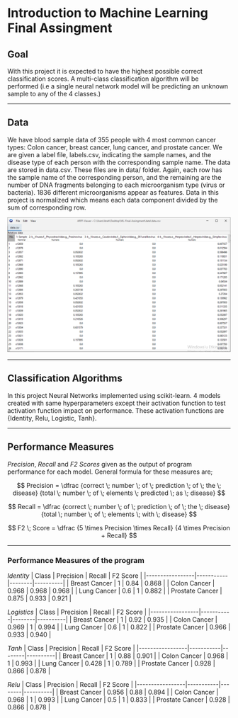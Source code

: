 # Introduction to Machine Learning Final Assingment

## Goal
With this project it is expected to have the highest possible correct classification scores. A multi-class classification algorithm will be performed (i.e a single neural network model will be predicting an unknown sample to any of the 4 classes.)

---

## Data
We have blood sample data of 355 people with 4 most common cancer types: Colon cancer, breast cancer,
lung cancer, and prostate cancer.
We are given a label file, labels.csv, indicating the sample names, and the disease type of each person
with the corresponding sample name. The data are stored in data.csv. These files are in data/ folder. Again, each row has the sample name of the corresponding person, and the remaining are the number of DNA fragments belonging to each microorganism type (virus or bacteria). 1836 different microorganisms appear as features. Data in this project is normalized which means each data component divided by the sum of corresponding row.

![View of the data](img/data-normalized.PNG)

---

## Classification Algorithms
In this project Neural Networks implemented using scikit-learn. 4 models created with same hyperparameters except their activation function to test activation function impact on performance. These activation functions are {Identity, Relu, Logistic, Tanh}.

---

## Performance Measures
*Precision*, *Recall* and *F2 Scores* given as the output of program performance for each model.
General formula for these measures are;

$$
Precision = \dfrac {correct \; number \; of \; prediction \; of \; the \; disease} {total \; number \; of \; elements \; predicted \; as \; disease}
$$

$$
Recall = \dfrac {correct \; number \; of \; prediction \; of \; the \; disease} {total \; number \; of \; elements \; with \; disease}
$$

$$
F2 \; Score = \dfrac {5 \times Precision \times Recall} {4 \times Precision + Recall}
$$

---

### Performance Measures of the program
$Identity$
| Class           | Precision | Recall | F2 Score |
|-----------------|-----------|--------|----------|
| Breast Cancer   | 1         | 0.84   | 0.868    |
| Colon Cancer    | 0.968     | 0.968  | 0.968    |
| Lung Cancer     | 0.6       | 1      | 0.882    |
| Prostate Cancer | 0.875     | 0.933  | 0.921    |

$Logistics$
| Class           | Precision | Recall | F2 Score |
|-----------------|-----------|--------|----------|
| Breast Cancer   | 1         | 0.92   | 0.935    |
| Colon Cancer    | 0.969     | 1      | 0.994    |
| Lung Cancer     | 0.6       | 1      | 0.822    |
| Prostate Cancer | 0.966     | 0.933  | 0.940    |

$Tanh$
| Class           | Precision | Recall | F2 Score |
|-----------------|-----------|--------|----------|
| Breast Cancer   | 1         | 0.88   | 0.901    |
| Colon Cancer    | 0.968     | 1      | 0.993    |
| Lung Cancer     | 0.428     | 1      | 0.789    |
| Prostate Cancer | 0.928     | 0.866  | 0.878    |

$Relu$
| Class           | Precision | Recall | F2 Score |
|-----------------|-----------|--------|----------|
| Breast Cancer   | 0.956     | 0.88   | 0.894    |
| Colon Cancer    | 0.968     | 1      | 0.993    |
| Lung Cancer     | 0.5       | 1      | 0.833    |
| Prostate Cancer | 0.928     | 0.866  | 0.878    |